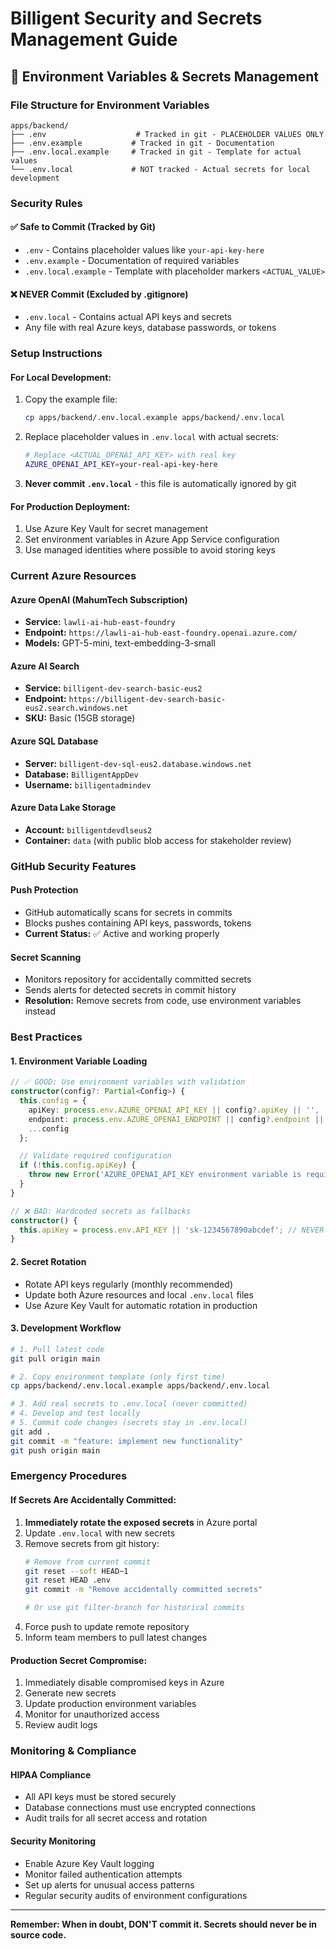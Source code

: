 # Billigent Security and Secrets Management Guide

## 🔐 Environment Variables & Secrets Management

### **File Structure for Environment Variables**

```
apps/backend/
├── .env                    # Tracked in git - PLACEHOLDER VALUES ONLY
├── .env.example           # Tracked in git - Documentation
├── .env.local.example     # Tracked in git - Template for actual values
└── .env.local             # NOT tracked - Actual secrets for local development
```

### **Security Rules**

#### ✅ **Safe to Commit (Tracked by Git)**
- `.env` - Contains placeholder values like `your-api-key-here`
- `.env.example` - Documentation of required variables
- `.env.local.example` - Template with placeholder markers `<ACTUAL_VALUE>`

#### ❌ **NEVER Commit (Excluded by .gitignore)**
- `.env.local` - Contains actual API keys and secrets
- Any file with real Azure keys, database passwords, or tokens

### **Setup Instructions**

#### **For Local Development:**
1. Copy the example file:
   ```bash
   cp apps/backend/.env.local.example apps/backend/.env.local
   ```

2. Replace placeholder values in `.env.local` with actual secrets:
   ```bash
   # Replace <ACTUAL_OPENAI_API_KEY> with real key
   AZURE_OPENAI_API_KEY=your-real-api-key-here
   ```

3. **Never commit `.env.local`** - this file is automatically ignored by git

#### **For Production Deployment:**
1. Use Azure Key Vault for secret management
2. Set environment variables in Azure App Service configuration
3. Use managed identities where possible to avoid storing keys

### **Current Azure Resources**

#### **Azure OpenAI (MahumTech Subscription)**
- **Service:** `lawli-ai-hub-east-foundry`
- **Endpoint:** `https://lawli-ai-hub-east-foundry.openai.azure.com/`
- **Models:** GPT-5-mini, text-embedding-3-small

#### **Azure AI Search**
- **Service:** `billigent-dev-search-basic-eus2`
- **Endpoint:** `https://billigent-dev-search-basic-eus2.search.windows.net`
- **SKU:** Basic (15GB storage)

#### **Azure SQL Database**
- **Server:** `billigent-dev-sql-eus2.database.windows.net`
- **Database:** `BilligentAppDev`
- **Username:** `billigentadmindev`

#### **Azure Data Lake Storage**
- **Account:** `billigentdevdlseus2`
- **Container:** `data` (with public blob access for stakeholder review)

### **GitHub Security Features**

#### **Push Protection**
- GitHub automatically scans for secrets in commits
- Blocks pushes containing API keys, passwords, tokens
- **Current Status:** ✅ Active and working properly

#### **Secret Scanning**
- Monitors repository for accidentally committed secrets
- Sends alerts for detected secrets in commit history
- **Resolution:** Remove secrets from code, use environment variables instead

### **Best Practices**

#### **1. Environment Variable Loading**
```typescript
// ✅ GOOD: Use environment variables with validation
constructor(config?: Partial<Config>) {
  this.config = {
    apiKey: process.env.AZURE_OPENAI_API_KEY || config?.apiKey || '',
    endpoint: process.env.AZURE_OPENAI_ENDPOINT || config?.endpoint || '',
    ...config
  };

  // Validate required configuration
  if (!this.config.apiKey) {
    throw new Error('AZURE_OPENAI_API_KEY environment variable is required');
  }
}

// ❌ BAD: Hardcoded secrets as fallbacks
constructor() {
  this.apiKey = process.env.API_KEY || 'sk-1234567890abcdef'; // NEVER DO THIS
}
```

#### **2. Secret Rotation**
- Rotate API keys regularly (monthly recommended)
- Update both Azure resources and local `.env.local` files
- Use Azure Key Vault for automatic rotation in production

#### **3. Development Workflow**
```bash
# 1. Pull latest code
git pull origin main

# 2. Copy environment template (only first time)
cp apps/backend/.env.local.example apps/backend/.env.local

# 3. Add real secrets to .env.local (never committed)
# 4. Develop and test locally
# 5. Commit code changes (secrets stay in .env.local)
git add .
git commit -m "feature: implement new functionality"
git push origin main
```

### **Emergency Procedures**

#### **If Secrets Are Accidentally Committed:**
1. **Immediately rotate the exposed secrets** in Azure portal
2. Update `.env.local` with new secrets
3. Remove secrets from git history:
   ```bash
   # Remove from current commit
   git reset --soft HEAD~1
   git reset HEAD .env
   git commit -m "Remove accidentally committed secrets"
   
   # Or use git filter-branch for historical commits
   ```
4. Force push to update remote repository
5. Inform team members to pull latest changes

#### **Production Secret Compromise:**
1. Immediately disable compromised keys in Azure
2. Generate new secrets
3. Update production environment variables
4. Monitor for unauthorized access
5. Review audit logs

### **Monitoring & Compliance**

#### **HIPAA Compliance**
- All API keys must be stored securely
- Database connections must use encrypted connections
- Audit trails for all secret access and rotation

#### **Security Monitoring**
- Enable Azure Key Vault logging
- Monitor failed authentication attempts
- Set up alerts for unusual access patterns
- Regular security audits of environment configurations

---

**Remember: When in doubt, DON'T commit it. Secrets should never be in source code.**
